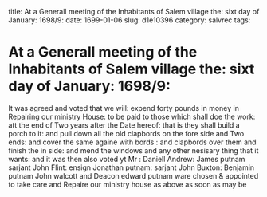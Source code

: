 title: At a Generall meeting of the Inhabitants of Salem village the: sixt day of January: 1698/9:
date: 1699-01-06
slug: d1e10396
category: salvrec
tags: 


<div markdown class="doc" id="d1e10396">


# At a Generall meeting of the Inhabitants of Salem village the: sixt day of January: 1698/9: 

It was agreed and voted that we will: expend forty pounds in money in Repairing our ministry House: to be paid to those which shall doe the work: att the end of Two years after the Date hereof: that is they shall build a porch to it: and pull down all the old clapbords on the fore side and Two ends: and cover the same againe with bords : and clapbords over them and finish the in side: and mend the windows and any other nesisary thing that it wants: and it was then also voted yt Mr : Daniell Andrew: James putnam sarjant John Flint: ensign Jonathan putnam: sarjant John Buxton: Benjamin putnam John walcott and Deacon edward putnam ware chosen & appointed to take care and Repaire our ministry house as above as soon as may be
</div>